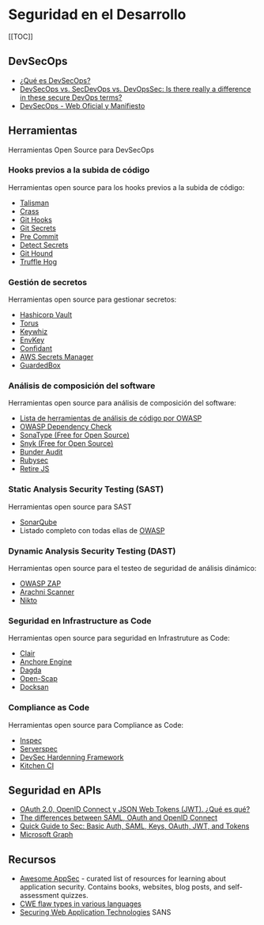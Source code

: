 # Seguridad en el Desarrollo

[[TOC]]

## DevSecOps

- [¿Qué es DevSecOps?](https://devonblog.com/security/devsecops-what-why-how/)
- [DevSecOps vs. SecDevOps vs. DevOpsSec: Is there really a difference in these secure DevOps terms?](https://blog.ariacybersecurity.com/blog/devsecops-vs-secdevops-blog)
- [DevSecOps - Web Oficial y Manifiesto](https://www.devsecops.org/)

## Herramientas

Herramientas Open Source para DevSecOps

### Hooks previos a la subida de código

Herramientas open source para los hooks previos a la subida de código:

 - [Talisman](https://github.com/thoughtworks/talisman)
 - [Crass ](https://github.com/floyd-fuh/crass)
 - [Git Hooks](https://githooks.com/)
 - [Git Secrets](https://git-secret.io/)
 - [Pre Commit](https://pre-commit.com/)
 - [Detect Secrets](https://github.com/Yelp/detect-secrets)
 - [Git Hound](https://github.com/ezekg/git-hound)
 - [Truffle Hog ](https://github.com/dxa4481/truffleHog)

### Gestión de secretos

Herramientas open source para gestionar secretos:

 - [Hashicorp Vault](https://www.vaultproject.io/)
 - [Torus](https://www.torus.sh/)
 - [Keywhiz](https://square.github.io/keywhiz/)
 - [EnvKey](https://www.envkey.com/)
 - [Confidant](https://github.com/lyft/confidant)
 - [AWS Secrets Manager](https://aws.amazon.com/secrets-manager/)
 - [GuardedBox](https://guardedbox.es)

### Análisis de composición del software

Herramientas open source para análisis de composición del software:

 - [Lista de herramientas de análisis de código por OWASP](https://owasp.org/www-community/Source_Code_Analysis_Tools)
 - [OWASP Dependency Check](https://www.owasp.org/index.php/OWASP_Dependency_Check)
 - [SonaType (Free for Open Source)](https://ossindex.sonatype.org/)
 - [Snyk (Free for Open Source)](https://snyk.io/)
 - [Bunder Audit](https://github.com/rubysec/bundler-audit)
 - [Rubysec](https://rubysec.com/)
 - [Retire JS](https://github.com/RetireJS/retire.js)

### Static Analysis Security Testing (SAST)

Herramientas open source para SAST

 - [SonarQube](https://www.sonarqube.org/downloads/) 
 - Listado completo con todas ellas de [OWASP](https://owasp.org/www-community/Source_Code_Analysis_Tools)

### Dynamic Analysis Security Testing (DAST)

Herramientas open source para el testeo de seguridad de análisis dinámico:

- [OWASP ZAP](https://www.owasp.org/index.php/OWASP_Zed_Attack_Proxy_Project)
- [Arachni Scanner](http://www.arachni-scanner.com/)
- [Nikto](https://cirt.net/Nikto2)

### Seguridad en Infrastructure as Code

Herramientas open source para seguridad en Infrastruture as Code:

- [Clair](https://github.com/coreos/clair)
- [Anchore Engine](https://github.com/anchore/anchore-engine)
- [Dagda](https://github.com/eliasgranderubio/dagda)
- [Open-Scap](https://www.open-scap.org/getting-started/)
- [Docksan](https://github.com/kost/dockscan)

### Compliance as Code

Herramientas open source para Compliance as Code:

- [Inspec](https://www.inspec.io/)
- [Serverspec](https://serverspec.org/)
- [DevSec Hardenning Framework](https://dev-sec.io/)
- [Kitchen CI](https://kitchen.ci/)

## Seguridad en APIs
- [OAuth 2.0, OpenID Connect y JSON Web Tokens (JWT). ¿Qué es qué?](https://www.returngis.net/2019/04/oauth-2-0-openid-connect-y-json-web-tokens-jwt-que-es-que/)
- [The differences between SAML, OAuth and OpenID Connect](https://www.ubisecure.com/education/differences-between-saml-oauth-openid-connect/)
- [Quick Guide to Sec: Basic Auth, SAML, Keys, OAuth, JWT, and Tokens](https://dzone.com/articles/my-security-notes)
- [Microsoft Graph](https://www.returngis.net/2019/06/microsoft-graph-una-api-para-dominarlas-a-todas/)

## Recursos

- [Awesome AppSec](https://github.com/paragonie/awesome-appsec) - curated list of resources for learning about application security. Contains books, websites, blog posts, and self-assessment quizzes.
- [CWE flaw types in various languages](https://pbs.twimg.com/media/Elaf5sMWoAIW9zn?format=jpg&name=large)
- [Securing Web Application Technologies](https://www.sans.org/security-resources/posters/cloud-security-devsecops-practices/200/download) SANS





